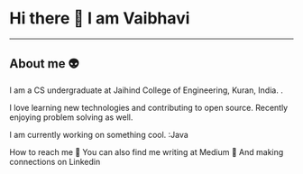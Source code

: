 # Hi there 👋 I am Vaibhavi

------------------------------------------
## About me  👽
I am a CS undergraduate at Jaihind College of Engineering, Kuran, India.
.

I love learning new technologies and contributing to open source. Recently enjoying problem solving as well.

I am currently working on something cool. :Java

How to reach me
📝 You can also find me writing at Medium
🤝 And making connections on Linkedin
